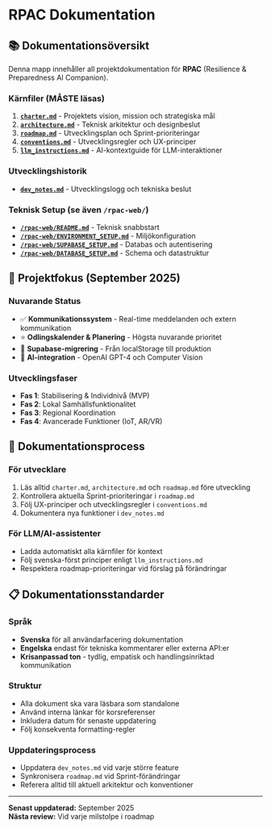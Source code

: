 # RPAC Dokumentation

## 📚 Dokumentationsöversikt

Denna mapp innehåller all projektdokumentation för **RPAC** (Resilience & Preparedness AI Companion).

### Kärnfiler (MÅSTE läsas)

1. **[`charter.md`](charter.md)** - Projektets vision, mission och strategiska mål
2. **[`architecture.md`](architecture.md)** - Teknisk arkitektur och designbeslut  
3. **[`roadmap.md`](roadmap.md)** - Utvecklingsplan och Sprint-prioriteringar
4. **[`conventions.md`](conventions.md)** - Utvecklingsregler och UX-principer
5. **[`llm_instructions.md`](llm_instructions.md)** - AI-kontextguide för LLM-interaktioner

### Utvecklingshistorik

- **[`dev_notes.md`](dev_notes.md)** - Utvecklingslogg och tekniska beslut

### Teknisk Setup (se även `/rpac-web/`)

- **[`/rpac-web/README.md`](../rpac-web/README.md)** - Teknisk snabbstart
- **[`/rpac-web/ENVIRONMENT_SETUP.md`](../rpac-web/ENVIRONMENT_SETUP.md)** - Miljökonfiguration
- **[`/rpac-web/SUPABASE_SETUP.md`](../rpac-web/SUPABASE_SETUP.md)** - Databas och autentisering
- **[`/rpac-web/DATABASE_SETUP.md`](../rpac-web/DATABASE_SETUP.md)** - Schema och datastruktur

## 🎯 Projektfokus (September 2025)

### Nuvarande Status
- ✅ **Kommunikationssystem** - Real-time meddelanden och extern kommunikation
- ⭐️ **Odlingskalender & Planering** - Högsta nuvarande prioritet
- 🔄 **Supabase-migrering** - Från localStorage till produktion
- 🤖 **AI-integration** - OpenAI GPT-4 och Computer Vision

### Utvecklingsfaser
- **Fas 1**: Stabilisering & Individnivå (MVP)
- **Fas 2**: Lokal Samhällsfunktionalitet  
- **Fas 3**: Regional Koordination
- **Fas 4**: Avancerade Funktioner (IoT, AR/VR)

## 🔄 Dokumentationsprocess

### För utvecklare
1. Läs alltid `charter.md`, `architecture.md` och `roadmap.md` före utveckling
2. Kontrollera aktuella Sprint-prioriteringar i `roadmap.md`
3. Följ UX-principer och utvecklingsregler i `conventions.md`
4. Dokumentera nya funktioner i `dev_notes.md`

### För LLM/AI-assistenter
- Ladda automatiskt alla kärnfiler för kontext
- Följ svenska-först principer enligt `llm_instructions.md`
- Respektera roadmap-prioriteringar vid förslag på förändringar

## 📋 Dokumentationsstandarder

### Språk
- **Svenska** för all användarfacering dokumentation
- **Engelska** endast för tekniska kommentarer eller externa API:er
- **Krisanpassad ton** - tydlig, empatisk och handlingsinriktad kommunikation

### Struktur
- Alla dokument ska vara läsbara som standalone
- Använd interna länkar för korsreferenser
- Inkludera datum för senaste uppdatering
- Följ konsekventa formatting-regler

### Uppdateringsprocess
- Uppdatera `dev_notes.md` vid varje större feature
- Synkronisera `roadmap.md` vid Sprint-förändringar
- Referera alltid till aktuell arkitektur och konventioner

---

**Senast uppdaterad:** September 2025  
**Nästa review:** Vid varje milstolpe i roadmap
